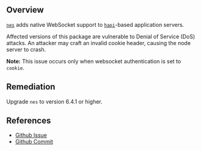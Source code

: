 ## Overview
[`nes`](https://www.npmjs.com/package/nes) adds native WebSocket support to [`hapi`](https://www.npmjs.com/package/hapi)-based application servers.

Affected versions of this package are vulnerable to Denial of Service (DoS) attacks. An attacker may craft an invalid cookie header, causing the node server to crash.

**Note:** This issue occurs only when websocket authentication is set to `cookie`.

## Remediation
Upgrade `nes` to version 6.4.1 or higher.

## References
- [Github Issue](https://github.com/hapijs/nes/issues/171)
- [Github Commit](https://github.com/hapijs/nes/commit/249ba1755ed6977fbc208463c87364bf884ad655)

